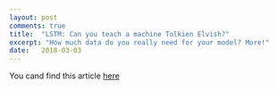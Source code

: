 ```yaml
---
layout: post
comments: true
title:  "LSTM: Can you teach a machine Tolkien Elvish?"
excerpt: "How much data do you really need for your model? More!"
date:   2018-03-03
---
```


You cand find this article [here]("https://www.linkedin.com/pulse/lstm-can-you-teach-machine-tolkien-elvish-jay-franck/")